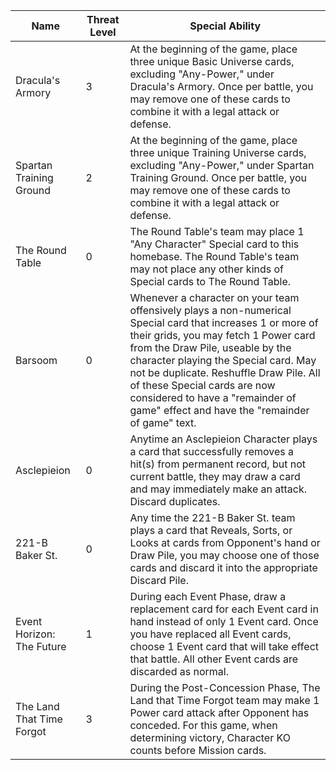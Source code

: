 | Name | Threat Level | Special Ability |
|------|-------------|-----------------|
| Dracula's Armory | 3 | At the beginning of the game, place three unique Basic Universe cards, excluding "Any-Power," under Dracula's Armory. Once per battle, you may remove one of these cards to combine it with a legal attack or defense. |
| Spartan Training Ground | 2 | At the beginning of the game, place three unique Training Universe cards, excluding "Any-Power," under Spartan Training Ground. Once per battle, you may remove one of these cards to combine it with a legal attack or defense. |
| The Round Table | 0 | The Round Table's team may place 1 "Any Character" Special card to this homebase. The Round Table's team may not place any other kinds of Special cards to The Round Table. |
| Barsoom | 0 | Whenever a character on your team offensively plays a non-numerical Special card that increases 1 or more of their grids, you may fetch 1 Power card from the Draw Pile, useable by the character playing the Special card. May not be duplicate. Reshuffle Draw Pile. All of these Special cards are now considered to have a "remainder of game" effect and have the "remainder of game" text. |
| Asclepieion | 0 | Anytime an Asclepieion Character plays a card that successfully removes a hit(s) from permanent record, but not current battle, they may draw a card and may immediately make an attack. Discard duplicates. |
| 221-B Baker St. | 0 | Any time the 221-B Baker St. team plays a card that Reveals, Sorts, or Looks at cards from Opponent's hand or Draw Pile, you may choose one of those cards and discard it into the appropriate Discard Pile. |
| Event Horizon: The Future | 1 | During each Event Phase, draw a replacement card for each Event card in hand instead of only 1 Event card. Once you have replaced all Event cards, choose 1 Event card that will take effect that battle. All other Event cards are discarded as normal. |
| The Land That Time Forgot | 3 | During the Post-Concession Phase, The Land that Time Forgot team may make 1 Power card attack after Opponent has conceded. For this game, when determining victory, Character KO counts before Mission cards. |